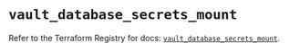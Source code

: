 # `vault_database_secrets_mount`

Refer to the Terraform Registry for docs: [`vault_database_secrets_mount`](https://registry.terraform.io/providers/hashicorp/vault/5.0.0/docs/resources/database_secrets_mount).
